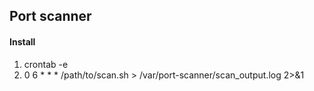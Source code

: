 ## Port scanner

#### Install
1. crontab -e
2. 0 6 * * * /path/to/scan.sh > /var/port-scanner/scan_output.log 2>&1
